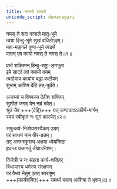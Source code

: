 ```yaml
---
title: नमस्ते वत्सले
unicode_script: devanagari
---
```


नमस् ते सदा वत्सले मातृ-भूमे  
त्वया हिन्दु-भूमे सुखं वर्धितोऽहम्।  
महा-मङ्गले पुण्य-भूमे त्वदर्थे  
पतत्व् एष कायो नमस् ते नमस् ते॥१॥

प्रभो शक्तिमन् हिन्दु-राष्ट्रा-ङ्गभूता  
इमे सादरं त्वां नमामो वयम्  
त्वदीयाय कार्याय बद्धा कटीयम्  
शुभाम् आशिषं देहि तत्-पूर्तये।

अजय्यां च विश्वस्य देहीश शक्तिम्  
सुशीलं जगद् येन नम्रं भवेत्।  
श्रुतं चैव +++(देहि)+++ यत् कण्टकाऽऽकीर्ण-मार्गम्  
स्वयं स्वीकृतं नः सुगं कारयेत्॥२॥

समुत्कर्ष-निःश्रेयसस्यैकम् उग्रम्  
परं साधनं नाम वीर-व्रतम्।  
तद् अन्तःस्फुरत्व् अक्षया ध्येयनिष्ठा  
हृदन्तः प्रजागर्तु तीव्राऽनिशम्।

विजेत्री च नः संहता कार्य-शक्तिर्  
विधायास्य धर्मस्य संरक्षणम्  
परं वैभवं नेतुम् एतत् स्वराष्ट्रम्  
+++(कार्यशक्तिः)+++ समर्था भवत्व् आशिषा ते भृशम्॥३॥ 